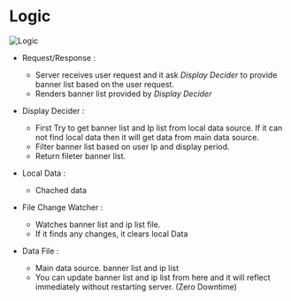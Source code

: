 # Logic

![Logic](https://github.com/m-rec/689f22fcd07c22567e911ef3ec9b8ffe16dde781/blob/develop/doc/banner_logic.png)



- Request/Response :
  - Server receives user request and it ask *Display Decider* to provide banner list based on the user request.
  - Renders banner list provided by *Display Decider*

- Display Decider :
  - First Try to get banner list and Ip list from local data source. If it can not find local data then it will get data from main data source.
  - Filter banner list based on user Ip and display period.
  - Return fileter banner list.

- Local Data :
  - Chached data

- File Change Watcher :
  - Watches banner list and ip list file. 
  - If it finds any changes, it clears local Data
  
- Data File :
  - Main data source. banner list and ip list
  - You can update banner list and ip list from here and it will reflect immediately without restarting server. (Zero Downtime)

